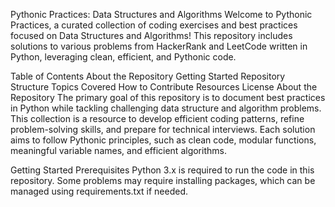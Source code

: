 Pythonic Practices: Data Structures and Algorithms
Welcome to Pythonic Practices, a curated collection of coding exercises and best practices focused on Data Structures and Algorithms! This repository includes solutions to various problems from HackerRank and LeetCode written in Python, leveraging clean, efficient, and Pythonic code.

Table of Contents
About the Repository
Getting Started
Repository Structure
Topics Covered
How to Contribute
Resources
License
About the Repository
The primary goal of this repository is to document best practices in Python while tackling challenging data structure and algorithm problems. This collection is a resource to develop efficient coding patterns, refine problem-solving skills, and prepare for technical interviews. Each solution aims to follow Pythonic principles, such as clean code, modular functions, meaningful variable names, and efficient algorithms.

Getting Started
Prerequisites
Python 3.x is required to run the code in this repository.
Some problems may require installing packages, which can be managed using requirements.txt if needed.
